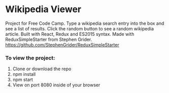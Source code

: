 # Wikipedia Viewer

Project for Free Code Camp. Type a wikipedia search entry into the box and see a list of results. Click the random button to see a random wikipedia article. Built with React, Redux and ES2015 syntax. Made with ReduxSimpleStarter from Stephen Grider. https://github.com/StephenGrider/ReduxSimpleStarter

### To view the project:

1. Clone or download the repo
2. npm install
3. npm start
4. View on port 8080 inside of your browser
